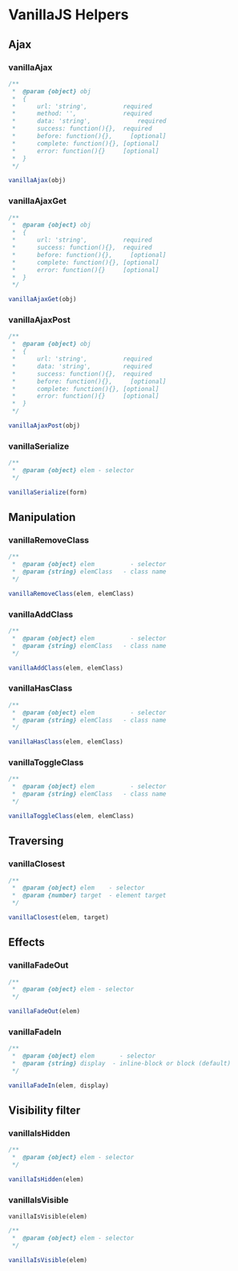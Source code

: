 # VanillaJS Helpers

## Ajax

### vanillaAjax
```javascript
/**
 *	@param {object} obj
 * 	{
 *		url: 'string',          required
 *		method: '',             required
 *		data: 'string',			    required
 *		success: function(){},  required
 *		before: function(){},	  [optional]
 *		complete: function(){},	[optional]
 *		error: function(){}     [optional]
 * 	}
 */

vanillaAjax(obj)
```

### vanillaAjaxGet
```javascript
/**
 *	@param {object} obj
 *	{
 *		url: 'string',          required
 *		success: function(){},  required
 *		before: function(){},	  [optional]
 *		complete: function(){},	[optional]
 *		error: function(){}     [optional]
 *	}
 */

vanillaAjaxGet(obj)
```

### vanillaAjaxPost
```javascript
/**
 *	@param {object} obj
 *	{
 *		url: 'string',          required
 *		data: 'string',         required
 *		success: function(){},	required
 *		before: function(){},	  [optional]
 *		complete: function(){},	[optional]
 *		error: function(){}     [optional]
 *	}
 */

vanillaAjaxPost(obj)
```

### vanillaSerialize
```javascript
/**
 *  @param {object} elem - selector
 */

vanillaSerialize(form)
```

## Manipulation

### vanillaRemoveClass
```javascript
/**
 *  @param {object} elem		  - selector
 *  @param {string} elemClass	- class name
 */

vanillaRemoveClass(elem, elemClass)
```

### vanillaAddClass
```javascript
/**
 *  @param {object} elem		  - selector
 *  @param {string} elemClass	- class name
 */

vanillaAddClass(elem, elemClass)
```

### vanillaHasClass
```javascript
/**
 *  @param {object} elem		  - selector
 *  @param {string} elemClass	- class name
 */

vanillaHasClass(elem, elemClass)
```

### vanillaToggleClass
```javascript
/**
 *  @param {object} elem		  - selector
 *  @param {string} elemClass	- class name
 */

vanillaToggleClass(elem, elemClass)
```

## Traversing

### vanillaClosest
```javascript
/**
 *  @param {object} elem    - selector
 *  @param {number} target  - element target
 */

vanillaClosest(elem, target)
```

## Effects

### vanillaFadeOut
```javascript
/**
 *  @param {object} elem - selector
 */

vanillaFadeOut(elem)
```

### vanillaFadeIn
```javascript
/**
 *	@param {object} elem 	   - selector
 *	@param {string} display  - inline-block or block (default)
 */

vanillaFadeIn(elem, display)
```

## Visibility filter

### vanillaIsHidden
```javascript
/**
 *  @param {object} elem - selector
 */

vanillaIsHidden(elem)
```

### vanillaIsVisible
`vanillaIsVisible(elem)`
```javascript
/**
 *  @param {object} elem - selector
 */

vanillaIsVisible(elem)
```